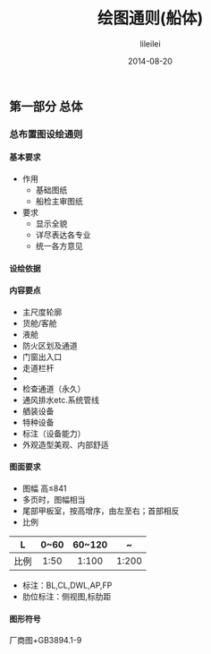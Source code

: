 ﻿---
layout: post
title: 绘图通则(船体) 
categories: [船舶设计]
tags: [绘图标准]
description: 2009.10汪玉成主讲

author: lileilei
date: 2014-08-20
---

## 第一部分 总体
### 总布置图设绘通则
#### 基本要求
+ 作用
  - 基础图纸
  - 船检主审图纸
+ 要求
  - 显示全貌
  - 详尽表达各专业
  - 统一各方意见
#### 设绘依据

#### 内容要点
+ 主尺度轮廓
+ 货舱/客舱
+ 液舱
+ 防火区划及通道
+ 门窗出入口
+ 走道栏杆
+ 
+ 检查通道（永久）
+ 通风排水etc.系统管线
+ 舾装设备
+ 特种设备
+ 标注（设备能力）
+ 外观造型美观、内部舒适

#### 图面要求
+ 图幅 高≤841
+ 多页时，图幅相当
+ 尾部甲板室，按高增序，由左至右；首部相反
+ 比例

| L | 0~60 | 60~120 | ~ |
|:-:|:----:|:------:|:-:|
|比例|1:50|  1:100  |1:200|

+ 标注：BL,CL,DWL,AP,FP
+ 肋位标注：侧视图,标肋距


#### 图形符号
厂商图+GB3894.1-9
